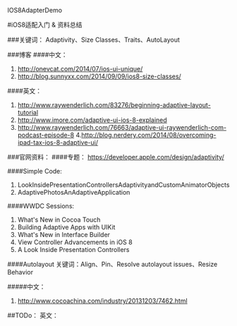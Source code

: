 IOS8AdapterDemo

#iOS8适配入门 &amp; 资料总结

###关键词：
Adaptivity、Size Classes、Traits、AutoLayout

###博客
####中文：
1. http://onevcat.com/2014/07/ios-ui-unique/
2. http://blog.sunnyxx.com/2014/09/09/ios8-size-classes/

####英文：
1. http://www.raywenderlich.com/83276/beginning-adaptive-layout-tutorial
2. http://www.imore.com/adaptive-ui-ios-8-explained
3. http://www.raywenderlich.com/76663/adaptive-ui-raywenderlich-com-podcast-episode-8
4.http://blog.nerdery.com/2014/08/overcoming-ipad-tax-ios-8-adaptive-ui/ 

###官网资料：
####专题：
https://developer.apple.com/design/adaptivity/

####Simple Code:
1. LookInsidePresentationControllersAdaptivityandCustomAnimatorObjects
2. AdaptivePhotosAnAdaptiveApplication

####WWDC Sessions:
1. What's New in Cocoa Touch
2. Building Adaptive Apps with UIKit
3. What's New in Interface Builder
4. View Controller Advancements in iOS 8
5. A Look Inside Presentation Controllers

####Autolayout
关键词：Align、Pin、Resolve autolayout issues、Resize Behavior

#####中文：
1. http://www.cocoachina.com/industry/20131203/7462.html

##TODo：
英文：

